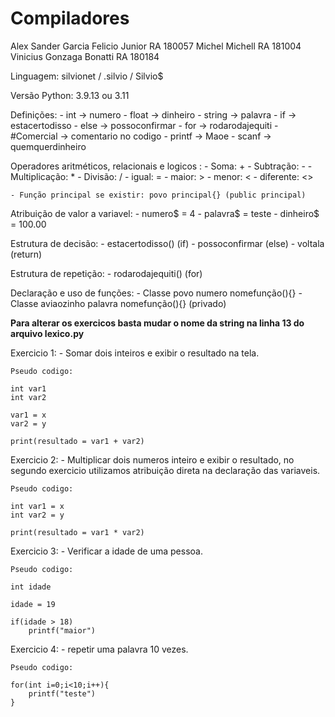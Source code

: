 # Compiladores

Alex Sander Garcia Felicio Junior   RA 180057
Michel Michell  RA 181004
Vinicius Gonzaga Bonatti    RA 180184

Linguagem: silvionet / .silvio / Silvio$ 

Versão Python: 3.9.13 ou 3.11

Definições:
    - int -> numero
    - float -> dinheiro
    - string -> palavra
    - if -> estacertodisso
    - else -> possoconfirmar
    - for -> rodarodajequiti
    - #Comercial -> comentario no codigo
    - printf -> Maoe
    - scanf -> quemquerdinheiro

Operadores aritméticos, relacionais e logicos :
    - Soma: +
    - Subtração: -
    - Multiplicação: *
    - Divisão: /
    - igual: =
    - maior: >
    - menor: <
    - diferente: <>

    - Função principal se existir: povo principal{} (public principal)

Atribuição de valor a variavel:
    - numero$ = 4
    - palavra$ = teste
    - dinheiro$ = 100.00

Estrutura de decisão:
    - estacertodisso() (if)
    - possoconfirmar (else)
    - voltala (return)

Estrutura de repetição:
    - rodarodajequiti() (for)

Declaração e uso de funções:
    - Classe povo numero nomefunção(){}
    - Classe aviaozinho palavra nomefunção(){} (privado)

**Para alterar os exercicos basta mudar o nome da string na linha 13 do arquivo lexico.py**

Exercicio 1:
    - Somar dois inteiros e exibir o resultado na tela.

    Pseudo codigo:

    int var1
    int var2

    var1 = x
    var2 = y

    print(resultado = var1 + var2)

Exercicio 2:
    - Multiplicar dois numeros inteiro e exibir o resultado, no segundo exercicio utilizamos atribuição direta na declaração das variaveis.

    Pseudo codigo:
   
    int var1 = x
    int var2 = y

    print(resultado = var1 * var2)

Exercicio 3:
    - Verificar a idade de uma pessoa.

    Pseudo codigo:
   
    int idade

    idade = 19

    if(idade > 18)
        printf("maior")

Exercicio 4:
    - repetir uma palavra 10 vezes.

    Pseudo codigo:
   
    for(int i=0;i<10;i++){
        printf("teste")
    }
